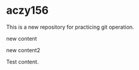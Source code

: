 # aczy156

This is a new repository for practicing git operation.

new content

new content2

Test content.
